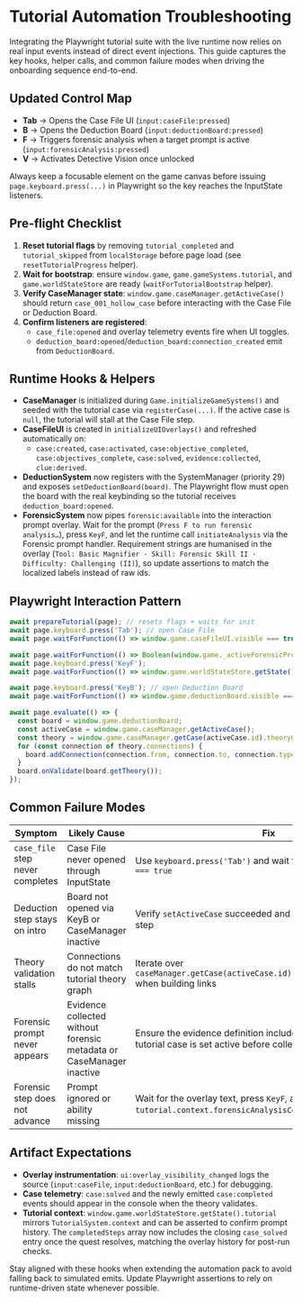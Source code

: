 # Tutorial Automation Troubleshooting

Integrating the Playwright tutorial suite with the live runtime now relies on real input events instead of direct event injections. This guide captures the key hooks, helper calls, and common failure modes when driving the onboarding sequence end-to-end.

## Updated Control Map
- **Tab** → Opens the Case File UI (`input:caseFile:pressed`)
- **B** → Opens the Deduction Board (`input:deductionBoard:pressed`)
- **F** → Triggers forensic analysis when a target prompt is active (`input:forensicAnalysis:pressed`)
- **V** → Activates Detective Vision once unlocked

Always keep a focusable element on the game canvas before issuing `page.keyboard.press(...)` in Playwright so the key reaches the InputState listeners.

## Pre-flight Checklist
1. **Reset tutorial flags** by removing `tutorial_completed` and `tutorial_skipped` from `localStorage` before page load (see `resetTutorialProgress` helper).
2. **Wait for bootstrap**: ensure `window.game`, `game.gameSystems.tutorial`, and `game.worldStateStore` are ready (`waitForTutorialBootstrap` helper).
3. **Verify CaseManager state**: `window.game.caseManager.getActiveCase()` should return `case_001_hollow_case` before interacting with the Case File or Deduction Board.
4. **Confirm listeners are registered**:
   - `case_file:opened` and overlay telemetry events fire when UI toggles.
   - `deduction_board:opened`/`deduction_board:connection_created` emit from `DeductionBoard`.

## Runtime Hooks & Helpers
- **CaseManager** is initialized during `Game.initializeGameSystems()` and seeded with the tutorial case via `registerCase(...)`. If the active case is `null`, the tutorial will stall at the Case File step.
- **CaseFileUI** is created in `initializeUIOverlays()` and refreshed automatically on:
  - `case:created`, `case:activated`, `case:objective_completed`, `case:objectives_complete`, `case:solved`, `evidence:collected`, `clue:derived`.
- **DeductionSystem** now registers with the SystemManager (priority 29) and exposes `setDeductionBoard(board)`. The Playwright flow must open the board with the real keybinding so the tutorial receives `deduction_board:opened`.
- **ForensicSystem** now pipes `forensic:available` into the interaction prompt overlay. Wait for the prompt (`Press F to run forensic analysis…`), press `KeyF`, and let the runtime call `initiateAnalysis` via the Forensic prompt handler. Requirement strings are humanised in the overlay (`Tool: Basic Magnifier · Skill: Forensic Skill II · Difficulty: Challenging (II)`), so update assertions to match the localized labels instead of raw ids.

## Playwright Interaction Pattern
```ts
await prepareTutorial(page); // resets flags + waits for init
await page.keyboard.press('Tab'); // open Case File
await page.waitForFunction(() => window.game.caseFileUI.visible === true);

await page.waitForFunction(() => Boolean(window.game._activeForensicPrompt));
await page.keyboard.press('KeyF');
await page.waitForFunction(() => window.game.worldStateStore.getState().tutorial.context.forensicAnalysisComplete > 0);

await page.keyboard.press('KeyB'); // open Deduction Board
await page.waitForFunction(() => window.game.deductionBoard.visible === true);

await page.evaluate(() => {
  const board = window.game.deductionBoard;
  const activeCase = window.game.caseManager.getActiveCase();
  const theory = window.game.caseManager.getCase(activeCase.id).theoryGraph;
  for (const connection of theory.connections) {
    board.addConnection(connection.from, connection.to, connection.type);
  }
  board.onValidate(board.getTheory());
});
```

## Common Failure Modes
| Symptom | Likely Cause | Fix |
| --- | --- | --- |
| `case_file` step never completes | Case File never opened through InputState | Use `keyboard.press('Tab')` and wait for `caseFileUI.visible === true` |
| Deduction step stays on intro | Board not opened via KeyB or CaseManager inactive | Verify `setActiveCase` succeeded and press `KeyB` after forensic step |
| Theory validation stalls | Connections do not match tutorial theory graph | Iterate over `caseManager.getCase(activeCase.id).theoryGraph.connections` when building links |
| Forensic prompt never appears | Evidence collected without forensic metadata or CaseManager inactive | Ensure the evidence definition includes `forensic` data and the tutorial case is set active before collection |
| Forensic step does not advance | Prompt ignored or ability missing | Wait for the overlay text, press `KeyF`, and confirm `tutorial.context.forensicAnalysisComplete` increments |

## Artifact Expectations
- **Overlay instrumentation**: `ui:overlay_visibility_changed` logs the source (`input:caseFile`, `input:deductionBoard`, etc.) for debugging.
- **Case telemetry**: `case:solved` and the newly emitted `case:completed` events should appear in the console when the theory validates.
- **Tutorial context**: `window.game.worldStateStore.getState().tutorial` mirrors `TutorialSystem.context` and can be asserted to confirm prompt history. The `completedSteps` array now includes the closing `case_solved` entry once the quest resolves, matching the overlay history for post-run checks.

Stay aligned with these hooks when extending the automation pack to avoid falling back to simulated emits. Update Playwright assertions to rely on runtime-driven state whenever possible.
